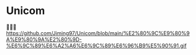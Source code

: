 # Unicom
🚀🚀🚀
https://github.com/Jiming97/Unicom/blob/main/%E2%80%9C%E9%80%9A%E9%80%9A%E2%80%9D-%E6%9C%89%E6%A2%A6%E6%9C%89%E6%96%B9%E5%90%91.gif
